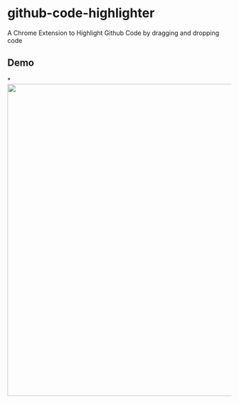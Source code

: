 # github-code-highlighter
A Chrome Extension to Highlight Github Code by dragging and dropping code

## Demo
*<img src="demo.gif" width="1200" height="700">
